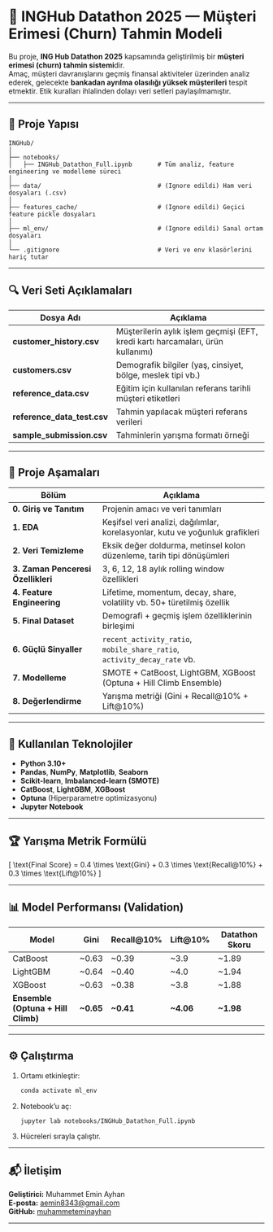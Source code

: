 # 🧠 INGHub Datathon 2025 — Müşteri Erimesi (Churn) Tahmin Modeli

Bu proje, **ING Hub Datathon 2025** kapsamında geliştirilmiş bir **müşteri erimesi (churn) tahmin sistemi**dir.  
Amaç, müşteri davranışlarını geçmiş finansal aktiviteler üzerinden analiz ederek, gelecekte **bankadan ayrılma olasılığı yüksek müşterileri** tespit etmektir. Etik kuralları ihlalinden dolayı veri setleri paylaşılmamıştır.

---

## 📁 Proje Yapısı

```
INGHub/
│
├── notebooks/
│   ├── INGHub_Datathon_Full.ipynb       # Tüm analiz, feature engineering ve modelleme süreci
│
├── data/                                # (Ignore edildi) Ham veri dosyaları (.csv)
│
├── features_cache/                      # (Ignore edildi) Geçici feature pickle dosyaları
│
├── ml_env/                              # (Ignore edildi) Sanal ortam dosyaları
│
└── .gitignore                           # Veri ve env klasörlerini hariç tutar
```

---

## 🔍 Veri Seti Açıklamaları

| Dosya Adı | Açıklama |
|------------|-----------|
| **customer_history.csv** | Müşterilerin aylık işlem geçmişi (EFT, kredi kartı harcamaları, ürün kullanımı) |
| **customers.csv** | Demografik bilgiler (yaş, cinsiyet, bölge, meslek tipi vb.) |
| **reference_data.csv** | Eğitim için kullanılan referans tarihli müşteri etiketleri |
| **reference_data_test.csv** | Tahmin yapılacak müşteri referans verileri |
| **sample_submission.csv** | Tahminlerin yarışma formatı örneği |

---

## 🧩 Proje Aşamaları

| Bölüm | Açıklama |
|--------|-----------|
| **0. Giriş ve Tanıtım** | Projenin amacı ve veri tanımları |
| **1. EDA** | Keşifsel veri analizi, dağılımlar, korelasyonlar, kutu ve yoğunluk grafikleri |
| **2. Veri Temizleme** | Eksik değer doldurma, metinsel kolon düzenleme, tarih tipi dönüşümleri |
| **3. Zaman Penceresi Özellikleri** | 3, 6, 12, 18 aylık rolling window özellikleri |
| **4. Feature Engineering** | Lifetime, momentum, decay, share, volatility vb. 50+ türetilmiş özellik |
| **5. Final Dataset** | Demografi + geçmiş işlem özelliklerinin birleşimi |
| **6. Güçlü Sinyaller** | `recent_activity_ratio`, `mobile_share_ratio`, `activity_decay_rate` vb. |
| **7. Modelleme** | SMOTE + CatBoost, LightGBM, XGBoost (Optuna + Hill Climb Ensemble) |
| **8. Değerlendirme** | Yarışma metriği (Gini + Recall@10% + Lift@10%) |

---

## 🧮 Kullanılan Teknolojiler

- **Python 3.10+**
- **Pandas**, **NumPy**, **Matplotlib**, **Seaborn**
- **Scikit-learn**, **Imbalanced-learn (SMOTE)**
- **CatBoost**, **LightGBM**, **XGBoost**
- **Optuna** (Hiperparametre optimizasyonu)
- **Jupyter Notebook**

---

## 🏆 Yarışma Metrik Formülü

\[
\text{Final Score} = 0.4 \times \text{Gini} + 0.3 \times \text{Recall@10%} + 0.3 \times \text{Lift@10%}
\]

---

## 📊 Model Performansı (Validation)

| Model | Gini | Recall@10% | Lift@10% | Datathon Skoru |
|--------|------|-------------|-----------|----------------|
| CatBoost | ~0.63 | ~0.39 | ~3.9 | ~1.89 |
| LightGBM | ~0.64 | ~0.40 | ~4.0 | ~1.94 |
| XGBoost | ~0.63 | ~0.38 | ~3.8 | ~1.88 |
| **Ensemble (Optuna + Hill Climb)** | **~0.65** | **~0.41** | **~4.06** | **~1.98** |

---

## ⚙️ Çalıştırma

1. Ortamı etkinleştir:
   ```bash
   conda activate ml_env
   ```
2. Notebook’u aç:
   ```bash
   jupyter lab notebooks/INGHub_Datathon_Full.ipynb
   ```
3. Hücreleri sırayla çalıştır.

---

## 📬 İletişim

**Geliştirici:** Muhammet Emin Ayhan  
**E-posta:** aemin8343@gmail.com  
**GitHub:** [muhammeteminayhan](https://github.com/muhammeteminayhan)

---
